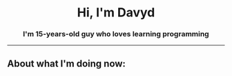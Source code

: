 <h1 align="center">Hi, I'm Davyd </h1>
<h3 align="center">I'm 15-years-old guy who loves learning programming</h3>
<hr>
<h2>About what I'm doing now:</h2>

